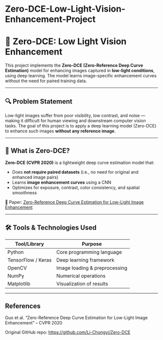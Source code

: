 # Zero-DCE-Low-Light-Vision-Enhancement-Project

# 🌙 Zero-DCE: Low Light Vision Enhancement

This project implements the **Zero-DCE (Zero-Reference Deep Curve Estimation)** model for enhancing images captured in **low-light conditions**, using deep learning. The model learns image-specific enhancement curves without the need for paired training data.

---

## 🔍 Problem Statement

Low-light images suffer from poor visibility, low contrast, and noise — making it difficult for human viewing and downstream computer vision tasks. The goal of this project is to apply a deep learning model (Zero-DCE) to enhance such images **without any reference image**.

---

## 🧠 What is Zero-DCE?

**Zero-DCE (CVPR 2020)** is a lightweight deep curve estimation model that:
- Does **not require paired datasets** (i.e., no need for original and enhanced image pairs)
- Learns **image enhancement curves** using a CNN
- Optimizes for exposure, contrast, color consistency, and spatial smoothness

📄 Paper: [Zero-Reference Deep Curve Estimation for Low-Light Image Enhancement](https://openaccess.thecvf.com/content_CVPR_2020/papers/Guo_Zero-Reference_Deep_Curve_Estimation_for_Low-Light_Image_Enhancement_CVPR_2020_paper.pdf)

---

## 🛠️ Tools & Technologies Used

| Tool/Library      | Purpose                        |
|-------------------|-------------------------------|
| Python            | Core programming language     |
| TensorFlow / Keras| Deep learning framework       |
| OpenCV            | Image loading & preprocessing |
| NumPy             | Numerical operations          |
| Matplotlib        | Visualization of results      |

---

## References

Guo et al. “Zero-Reference Deep Curve Estimation for Low-Light Image Enhancement” – CVPR 2020

Original GitHub repo: https://github.com/Li-Chongyi/Zero-DCE


